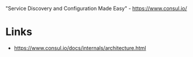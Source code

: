 "Service Discovery and Configuration Made Easy" - <https://www.consul.io/>

# Links

- https://www.consul.io/docs/internals/architecture.html
